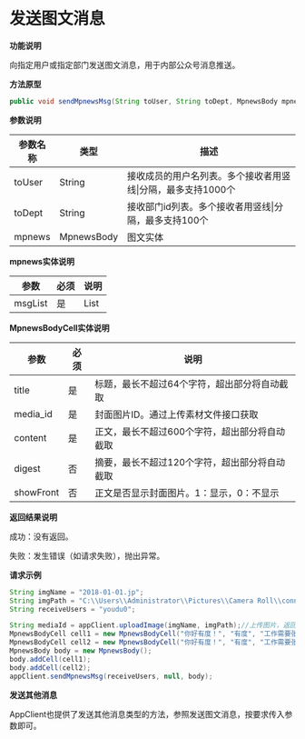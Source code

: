# 发送图文消息

**功能说明**

向指定用户或指定部门发送图文消息，用于内部公众号消息推送。

**方法原型**

```java
public void sendMpnewsMsg(String toUser, String toDept, MpnewsBody mpnews) throws ParamParserException, HttpRequestException, AESCryptoException;
```

**参数说明**

| 参数名称 | 类型       | 描述                                                         |
| -------- | ---------- | ------------------------------------------------------------ |
| toUser   | String     | 接收成员的用户名列表。多个接收者用竖线\|分隔，最多支持1000个 |
| toDept   | String     | 接收部门id列表。多个接收者用竖线\|分隔，最多支持100个        |
| mpnews   | MpnewsBody | 图文实体                                                     |

**mpnews实体说明**

| 参数    | 必须 | 说明 |
| ------- | ---- | ---- |
| msgList | 是   | List |

**MpnewsBodyCell实体说明**

| 参数      | 必须 | 说明                                          |
| --------- | ---- | --------------------------------------------- |
| title     | 是   | 标题，最长不超过64个字符，超出部分将自动截取  |
| media_id  | 是   | 封面图片ID。通过上传素材文件接口获取          |
| content   | 是   | 正文，最长不超过600个字符，超出部分将自动截取 |
| digest    | 否   | 摘要，最长不超过120个字符，超出部分将自动截取 |
| showFront | 否   | 正文是否显示封面图片。1：显示，0：不显示      |

**返回结果说明**

成功：没有返回。

失败：发生错误（如请求失败），抛出异常。

**请求示例**

```java
String imgName = "2018-01-01.jp";
String imgPath = "C:\\Users\\Administrator\\Pictures\\Camera Roll\\connor-wilkins-1631724-unsplash.jpg";
String receiveUsers = "youdu0";

String mediaId = appClient.uploadImage(imgName, imgPath);//上传图片，返回的为上传后的文件Id
MpnewsBodyCell cell1 = new MpnewsBodyCell("你好有度！", "有度", "工作需要张弛有度", mediaId, 0);
MpnewsBodyCell cell2 = new MpnewsBodyCell("你好有度！", "有度", "工作需要张弛有度", mediaId, 1);
MpnewsBody body = new MpnewsBody();
body.addCell(cell1);
body.addCell(cell2);
appClient.sendMpnewsMsg(receiveUsers, null, body);
```



**发送其他消息**

AppClient也提供了发送其他消息类型的方法，参照发送图文消息，按要求传入参数即可。